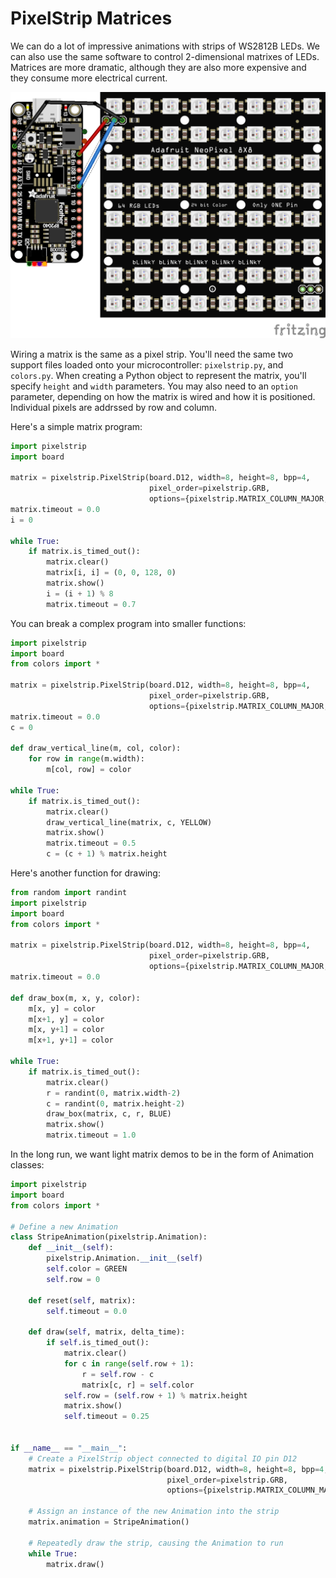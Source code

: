 # PixelStrip Matrices

We can do a lot of impressive animations with strips of WS2812B LEDs.  We can also use the same software to control 2-dimensional matrixes of LEDs.  Matrices are more dramatic, although they are also more expensive and they consume more electrical current.

![matrix_setup](./img/matrix_setup_bb.png)

Wiring a matrix is the same as a pixel strip.  You'll need the same two support files loaded onto your microcontroller: `pixelstrip.py`, and `colors.py`.  When creating a Python object to represent the matrix, you'll specify `height` and `width` parameters. You may also need to an `option` parameter, depending on how the matrix is wired and how it is positioned.  Individual pixels are addrssed by row and column.

Here's a simple matrix program:

```python
import pixelstrip
import board

matrix = pixelstrip.PixelStrip(board.D12, width=8, height=8, bpp=4, 
                               pixel_order=pixelstrip.GRB, 
                               options={pixelstrip.MATRIX_COLUMN_MAJOR, pixelstrip.MATRIX_ZIGZAG})
matrix.timeout = 0.0
i = 0

while True:
    if matrix.is_timed_out():
        matrix.clear()
        matrix[i, i] = (0, 0, 128, 0)
        matrix.show()
        i = (i + 1) % 8
        matrix.timeout = 0.7
```

You can break a complex program into smaller functions:

```python
import pixelstrip
import board
from colors import *

matrix = pixelstrip.PixelStrip(board.D12, width=8, height=8, bpp=4, 
                               pixel_order=pixelstrip.GRB, 
                               options={pixelstrip.MATRIX_COLUMN_MAJOR, pixelstrip.MATRIX_ZIGZAG})
matrix.timeout = 0.0
c = 0

def draw_vertical_line(m, col, color):
    for row in range(m.width):
        m[col, row] = color

while True:
    if matrix.is_timed_out():
        matrix.clear()
        draw_vertical_line(matrix, c, YELLOW)
        matrix.show()
        matrix.timeout = 0.5
        c = (c + 1) % matrix.height
```

Here's another function for drawing:

```python
from random import randint
import pixelstrip
import board
from colors import *

matrix = pixelstrip.PixelStrip(board.D12, width=8, height=8, bpp=4, 
                               pixel_order=pixelstrip.GRB, 
                               options={pixelstrip.MATRIX_COLUMN_MAJOR, pixelstrip.MATRIX_ZIGZAG})
matrix.timeout = 0.0

def draw_box(m, x, y, color):
    m[x, y] = color
    m[x+1, y] = color
    m[x, y+1] = color
    m[x+1, y+1] = color

while True:
    if matrix.is_timed_out():
        matrix.clear()
        r = randint(0, matrix.width-2)
        c = randint(0, matrix.height-2)
        draw_box(matrix, c, r, BLUE)
        matrix.show()
        matrix.timeout = 1.0
```

In the long run, we want light matrix demos to be in the form of Animation classes:

```python
import pixelstrip
import board
from colors import *

# Define a new Animation
class StripeAnimation(pixelstrip.Animation):
    def __init__(self):
        pixelstrip.Animation.__init__(self)
        self.color = GREEN
        self.row = 0

    def reset(self, matrix):
        self.timeout = 0.0

    def draw(self, matrix, delta_time):
        if self.is_timed_out():     
            matrix.clear()
            for c in range(self.row + 1):
                r = self.row - c
                matrix[c, r] = self.color
            self.row = (self.row + 1) % matrix.height
            matrix.show()
            self.timeout = 0.25


if __name__ == "__main__":
    # Create a PixelStrip object connected to digital IO pin D12
    matrix = pixelstrip.PixelStrip(board.D12, width=8, height=8, bpp=4, 
                                   pixel_order=pixelstrip.GRB, 
                                   options={pixelstrip.MATRIX_COLUMN_MAJOR, pixelstrip.MATRIX_ZIGZAG})

    # Assign an instance of the new Animation into the strip
    matrix.animation = StripeAnimation()

    # Repeatedly draw the strip, causing the Animation to run
    while True:
        matrix.draw()
```
